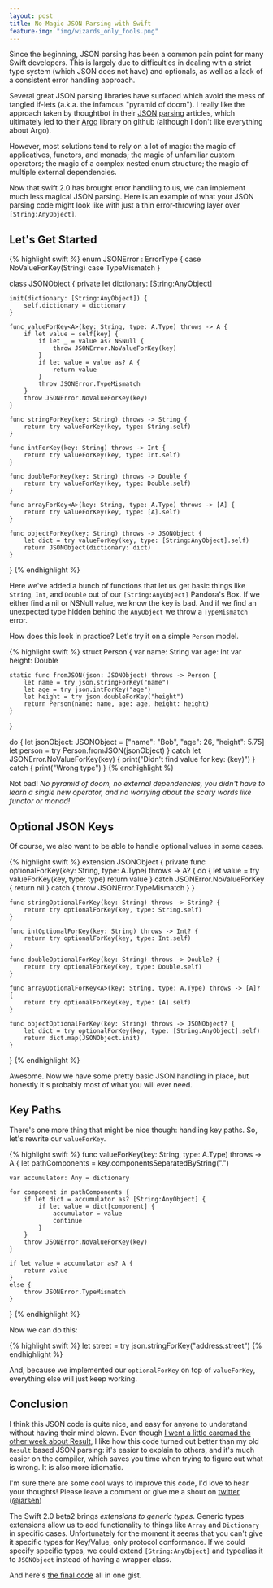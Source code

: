 ```yaml
---
layout: post
title: No-Magic JSON Parsing with Swift
feature-img: "img/wizards_only_fools.png"
---
```


Since the beginning, JSON parsing has been a common pain point for many Swift developers. This is largely  due to difficulties in dealing with a strict type system (which JSON does not have) and optionals, as well as a lack of a consistent error handling approach.

Several great JSON parsing libraries have surfaced which avoid the mess of tangled if-lets (a.k.a. the infamous "pyramid of doom"). I really like the approach taken by thoughtbot in their [JSON](https://robots.thoughtbot.com/efficient-json-in-swift-with-functional-concepts-and-generics) [parsing](https://robots.thoughtbot.com/real-world-json-parsing-with-swift) articles, which ultimately led to their [Argo](https://github.com/thoughtbot/Argo) library on github (although I don't like everything about Argo).

However, most solutions tend to rely on a lot of magic: the magic of applicatives, functors, and monads; the magic of unfamiliar custom operators; the magic of a complex nested enum structure; the magic of multiple external dependencies.

Now that swift 2.0 has brought error handling to us, we can implement much less magical JSON parsing. Here is an example of what your JSON parsing code might look like with just a thin error-throwing layer over `[String:AnyObject]`.

## Let's Get Started

{% highlight swift %}
enum JSONError : ErrorType {
    case NoValueForKey(String)
    case TypeMismatch
}

class JSONObject {
    private let dictionary: [String:AnyObject]

    init(dictionary: [String:AnyObject]) {
        self.dictionary = dictionary
    }

    func valueForKey<A>(key: String, type: A.Type) throws -> A {
        if let value = self[key] {
            if let _ = value as? NSNull {
                throw JSONError.NoValueForKey(key)
            }
            if let value = value as? A {
                return value
            }
            throw JSONError.TypeMismatch
        }
        throw JSONError.NoValueForKey(key)
    }

    func stringForKey(key: String) throws -> String {
        return try valueForKey(key, type: String.self)
    }

    func intForKey(key: String) throws -> Int {
        return try valueForKey(key, type: Int.self)
    }

    func doubleForKey(key: String) throws -> Double {
        return try valueForKey(key, type: Double.self)
    }

    func arrayForKey<A>(key: String, type: A.Type) throws -> [A] {
        return try valueForKey(key, type: [A].self)
    }

    func objectForKey(key: String) throws -> JSONObject {
        let dict = try valueForKey(key, type: [String:AnyObject].self)
        return JSONObject(dictionary: dict)
    }
}
{% endhighlight %}

Here we've added a bunch of functions that let us get basic things like `String`, `Int`, and `Double` out of our `[String:AnyObject]` Pandora's Box. If we either find a nil or NSNull value, we know the key is bad. And if we find an unexpected type hidden behind the `AnyObject` we throw a `TypeMismatch` error.

How does this look in practice? Let's try it on a simple `Person` model.

{% highlight swift %}
struct Person {
    var name: String
    var age: Int
    var height: Double

    static func fromJSON(json: JSONObject) throws -> Person {
        let name = try json.stringForKey("name")
        let age = try json.intForKey("age")
        let height = try json.doubleForKey("height")
        return Person(name: name, age: age, height: height)
    }
}

do {
    let jsonObject: JSONObject = ["name": "Bob", "age": 26, "height": 5.75]
    let person = try Person.fromJSON(jsonObject)
}
catch let JSONError.NoValueForKey(key) {
    print("Didn't find value for key: \(key)")
}
catch {
    print("Wrong type")
}
{% endhighlight %}

Not bad! *No pyramid of doom, no external dependencies, you didn't have to learn a single new operator, and no worrying about the scary words like functor or monad!*

## Optional JSON Keys

Of course, we also want to be able to handle optional values in some cases.

{% highlight swift %}
extension JSONObject {
    private func optionalForKey<A>(key: String, type: A.Type) throws -> A? {
        do {
            let value = try valueForKey(key, type: type)
            return value
        }
        catch JSONError.NoValueForKey {
            return nil
        }
        catch {
            throw JSONError.TypeMismatch
        }
    }

    func stringOptionalForKey(key: String) throws -> String? {
        return try optionalForKey(key, type: String.self)
    }

    func intOptionalForKey(key: String) throws -> Int? {
        return try optionalForKey(key, type: Int.self)
    }

    func doubleOptionalForKey(key: String) throws -> Double? {
        return try optionalForKey(key, type: Double.self)
    }

    func arrayOptionalForKey<A>(key: String, type: A.Type) throws -> [A]? {
        return try optionalForKey(key, type: [A].self)
    }

    func objectOptionalForKey(key: String) throws -> JSONObject? {
        let dict = try optionalForKey(key, type: [String:AnyObject].self)
        return dict.map(JSONObject.init)
    }
}
{% endhighlight %}

Awesome. Now we have some pretty basic JSON handling in place, but honestly it's probably most of what you will ever need.

## Key Paths

There's one more thing that might be nice though: handling key paths. So, let's rewrite our `valueForKey`.

{% highlight swift %}
func valueForKey<A>(key: String, type: A.Type) throws -> A {
    let pathComponents = key.componentsSeparatedByString(".")

    var accumulator: Any = dictionary

    for component in pathComponents {
        if let dict = accumulator as? [String:AnyObject] {
            if let value = dict[component] {
                accumulator = value
                continue
            }
        }
        throw JSONError.NoValueForKey(key)
    }

    if let value = accumulator as? A {
        return value
    }
    else {
        throw JSONError.TypeMismatch
    }
}
{% endhighlight %}

Now we can do this:

{% highlight swift %}
let street = try json.stringForKey("address.street")
{% endhighlight %}

And, because we implemented our `optionalForKey` on top of `valueForKey`, everything else will just keep working.

## Conclusion

I think this JSON code is quite nice, and easy for anyone to understand without having their mind blown. Even though [I went a little caremad the other week about Result](http://jasonlarsen.me/2015/06/14/result-vs-throws.html), I like how this code turned out better than my old `Result` based JSON parsing: it's easier to explain to others, and it's much easier on the compiler, which saves you time when trying to figure out what is wrong. It is also more idiomatic.

I'm sure there are some cool ways to improve this code, I'd love to hear your thoughts! Please leave a comment or give me a shout on [twitter](http://twitter.com/jarsen) ([@jarsen](http://twitter.com/jarsen))

The Swift 2.0 beta2 brings _extensions to generic types_. Generic types extensions allow us to add functionality to things like `Array` and `Dictionary` in specific cases. Unfortunately for the moment it seems that you can't give it specific types for Key/Value, only protocol conformance. If we could specify specific types, we could extend `[String:AnyObject]` and typealias it to `JSONObject` instead of having a wrapper class.

And here's [the final code](https://gist.github.com/jarsen/2b0913111c0427642c41) all in one gist.
